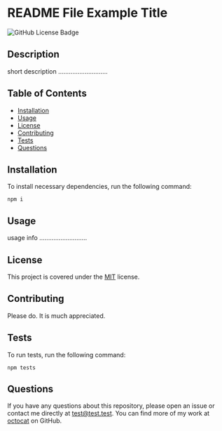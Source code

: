 # README File Example Title

![GitHub License Badge](https://img.shields.io/badge/license-MIT-pink)

## Description

short description ............................

## Table of Contents

* [Installation](#installation)
* [Usage](#usage)
* [License](#license)
* [Contributing](#contributing)
* [Tests](#tests)
* [Questions](#questions)


## Installation

To install necessary dependencies, run the following command:
```
npm i
```

## Usage

usage info ...........................

## License

This project is covered under the [MIT](https://choosealicense.com/licenses/mit/) license.

## Contributing

Please do. It is much appreciated.

## Tests

To run tests, run the following command:
```
npm tests
```

## Questions

If you have any questions about this repository, please open an issue or contact me directly at [test@test.test](mailto:test@test.test). You can find more of my work at [octocat](https://github.com/octocat) on GitHub.

